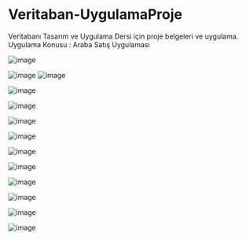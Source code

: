# Veritaban-UygulamaProje
Veritabanı Tasarım ve Uygulama Dersi için proje belgeleri ve uygulama.
Uygulama Konusu : Araba Satış Uygulaması

![image](https://user-images.githubusercontent.com/34090058/40887324-df41c50a-674f-11e8-95d5-0daff3b4857c.png)

![image](https://user-images.githubusercontent.com/34090058/40887355-53914958-6750-11e8-9c29-3bb642f7c203.png)
![image](https://user-images.githubusercontent.com/34090058/40887355-53914958-6750-11e8-9c29-3bb642f7c203.png)

![image](https://user-images.githubusercontent.com/34090058/40887358-61a172f2-6750-11e8-8301-b2b566a277c7.png)

![image](https://user-images.githubusercontent.com/34090058/40887360-78d8bb60-6750-11e8-8fed-5e0caf966636.png)

![image](https://user-images.githubusercontent.com/34090058/40887364-923028dc-6750-11e8-99fa-62c47e267ad0.png)

![image](https://user-images.githubusercontent.com/34090058/40887366-9a5304b2-6750-11e8-877f-1d233ae2fac1.png)

![image](https://user-images.githubusercontent.com/34090058/40887400-016ec2bc-6751-11e8-9291-5ec6fabf5411.png)

![image](https://user-images.githubusercontent.com/34090058/40887409-290b7734-6751-11e8-870a-dcfc4b7a010b.png)

![image](https://user-images.githubusercontent.com/34090058/40887412-345c48f2-6751-11e8-8292-23cfba1d911d.png)

![image](https://user-images.githubusercontent.com/34090058/40887414-3aa1569e-6751-11e8-909e-157e246c1094.png)

![image](https://user-images.githubusercontent.com/34090058/40887420-45626fe6-6751-11e8-9bb4-1580f9c42cd3.png)

![image](https://user-images.githubusercontent.com/34090058/40887422-4e9c2296-6751-11e8-8d95-1c68dcc6606f.png)



